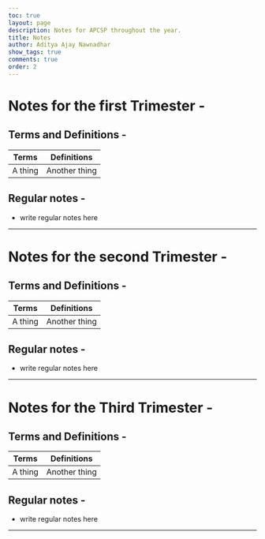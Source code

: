 ```yaml
---
toc: true
layout: page
description: Notes for APCSP throughout the year.
title: Notes
author: Aditya Ajay Nawnadhar
show_tags: true
comments: true
order: 2
---
```


# Notes for the first Trimester -

## Terms and Definitions -

| Terms | Definitions |
|-|-|
| A thing | Another thing |

## Regular notes - 
- write regular notes here

---

# Notes for the second Trimester -

## Terms and Definitions -

| Terms | Definitions |
|-|-|
| A thing | Another thing |

## Regular notes - 
- write regular notes here

---

# Notes for the Third Trimester -

## Terms and Definitions -

| Terms | Definitions |
|-|-|
| A thing | Another thing |

## Regular notes - 
- write regular notes here

---

